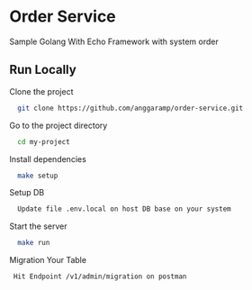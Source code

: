 
# Order Service

Sample Golang With Echo Framework with system order 


## Run Locally

Clone the project

```bash
  git clone https://github.com/anggaramp/order-service.git
```

Go to the project directory

```bash
  cd my-project
```

Install dependencies

```bash
  make setup
```
Setup DB

```bash
  Update file .env.local on host DB base on your system
```
Start the server

```bash
  make run
```
Migration Your Table

```bash
 Hit Endpoint /v1/admin/migration on postman
```
